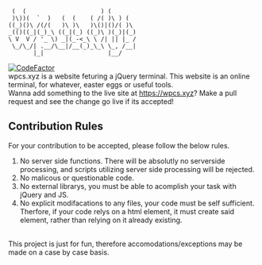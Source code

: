 ```
 (  (                     ) (        
 )\))(  `  )   (  (    ( /( )\ ) (          
((_)()\ /(/(   )\ )\   )\()|()/( )\  
_(()((_|(_)_\ ((_|(_) ((_)\ )(_)|(_)  
\ V  V / '_ \) _|(_-<_\ \ /| || |_ / 
 \_/\_/| .__/\__|/__(_)_\_\ \_, /__| 
       |_|                  |__/     
```
[![CodeFactor](https://www.codefactor.io/repository/github/abstract-programming/wpcs.xyz/badge/master)](https://www.codefactor.io/repository/github/abstract-programming/wpcs.xyz/overview/master)
<br>
wpcs.xyz is a website feturing a jQuery terminal. This website is an online terminal, for whatever, easter eggs or useful tools.
<br>
Wanna add something to the live site at https://wpcs.xyz? Make a pull request and see the change go live if its accepted!
<br>
## Contribution Rules
For your contribution to be accepted, please follow the below rules.
1. No server side functions. There will be absolutly no serverside processing, and scripts utilizing server side processing will be rejected.
2. No malicous or questionable code.
3. No external librarys, you must be able to acomplish your task with jQuery and JS.
4. No explicit modifacations to any files, your code must be self sufficient. Therfore, if your code relys on a html element, it must create said element, rather than relying on it already existing.
<br>
This project is just for fun, therefore accomodations/exceptions may be made on a case by case basis.
<br>
